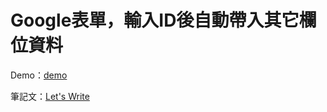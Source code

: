 # Google表單，輸入ID後自動帶入其它欄位資料

Demo：[demo](https://letswritetw.github.io/letswrite-google-forms-id-data/)

筆記文：[Let's Write](https://www.letswrite.tw/google-forms-id-data/)
